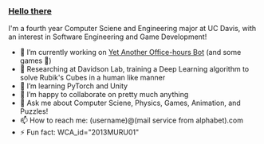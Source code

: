 ### [Hello there](https://www.youtube.com/watch?v=rEq1Z0bjdwc)

I'm a fourth year Computer Sciene and Engineering major at UC Davis, with an interest in Software Engineering and Game Development!

- 🚀 I’m currently working on [Yet Another Office-hours Bot](https://github.com/KaoushikMurugan/yet-another-better-office-hour-bot) (and some games 🤫)
- 🔭 Researching at Davidson Lab, training a Deep Learning algorithm to solve Rubik's Cubes in a human like manner
- 🌱 I’m learning PyTorch and Unity
- 👯 I’m happy to collaborate on pretty much anything
- 💬 Ask me about Computer Sciene, Physics, Games, Animation, and Puzzles!
- 📫 How to reach me: (username)@(mail service from alphabet).com
- ⚡ Fun fact: WCA_id="2013MURU01"
